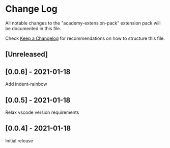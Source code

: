 # Change Log

All notable changes to the "academy-extension-pack" extension pack will be documented in this file.

Check [Keep a Changelog](http://keepachangelog.com/) for recommendations on how to structure this file.

## [Unreleased]

## [0.0.6] - 2021-01-18

Add indent-rainbow

## [0.0.5] - 2021-01-18

Relax vscode version requirements

## [0.0.4] - 2021-01-18

Initial release
